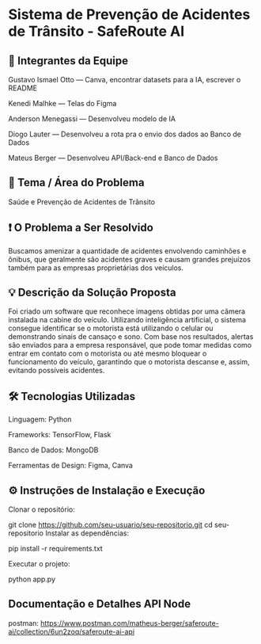 # Sistema de Prevenção de Acidentes de Trânsito - SafeRoute AI
## 👥 Integrantes da Equipe
Gustavo Ismael Otto — Canva, encontrar datasets para a IA, escrever o README

Kenedi Malhke — Telas do Figma

Anderson Menegassi — Desenvolveu modelo de IA

Diogo Lauter — Desenvolveu a rota pra o envio dos dados ao Banco de Dados

Mateus Berger — Desenvolveu API/Back-end e Banco de Dados

## 🎯 Tema / Área do Problema
Saúde e Prevenção de Acidentes de Trânsito

## ❗ O Problema a Ser Resolvido
Buscamos amenizar a quantidade de acidentes envolvendo caminhões e ônibus, que geralmente são acidentes graves e causam grandes prejuízos também para as empresas proprietárias dos veículos.

## 💡 Descrição da Solução Proposta
Foi criado um software que reconhece imagens obtidas por uma câmera instalada na cabine do veículo. Utilizando inteligência artificial, o sistema consegue identificar se o motorista está utilizando o celular ou demonstrando sinais de cansaço e sono. Com base nos resultados, alertas são enviados para a empresa responsável, que pode tomar medidas como entrar em contato com o motorista ou até mesmo bloquear o funcionamento do veículo, garantindo que o motorista descanse e, assim, evitando possíveis acidentes.

## 🛠 Tecnologias Utilizadas
Linguagem: Python

Frameworks: TensorFlow, Flask

Banco de Dados: MongoDB

Ferramentas de Design: Figma, Canva

## ⚙ Instruções de Instalação e Execução
Clonar o repositório:

git clone https://github.com/seu-usuario/seu-repositorio.git
cd seu-repositorio
Instalar as dependências:

pip install -r requirements.txt

Executar o projeto:

python app.py

## Documentação e Detalhes API Node

postman: https://www.postman.com/matheus-berger/saferoute-ai/collection/6un2zoq/saferoute-ai-api

